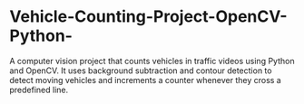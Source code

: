 # Vehicle-Counting-Project-OpenCV-Python-
A computer vision project that counts vehicles in traffic videos using Python and OpenCV.  It uses background subtraction and contour detection to detect moving vehicles and  increments a counter whenever they cross a predefined line.
